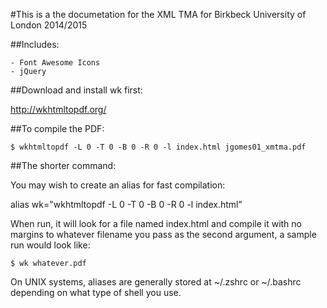 #This is a the documetation for the XML TMA for Birkbeck University of London 2014/2015

##Includes:

	- Font Awesome Icons
	- jQuery

##Download and install wk first:

http://wkhtmltopdf.org/

##To compile the PDF:

	$ wkhtmltopdf -L 0 -T 0 -B 0 -R 0 -l index.html jgomes01_xmtma.pdf

##The shorter command:

You may wish to create an alias for fast compilation:

  alias wk="wkhtmltopdf -L 0 -T 0 -B 0 -R 0 -l index.html"

When run, it will look for a file named index.html and compile it with no
margins to whatever filename you pass as the second argument, a sample run would
look like:

	$ wk whatever.pdf
	
On UNIX systems, aliases are generally stored at ~/.zshrc or ~/.bashrc depending
on what type of shell you use.
